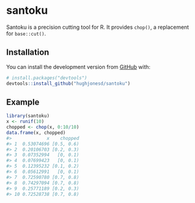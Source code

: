 
<!-- README.md is generated from README.Rmd. Please edit that file -->

# santoku

<!-- badges: start -->

<!-- badges: end -->

Santoku is a precision cutting tool for R. It provides `chop()`, a
replacement for `base::cut()`.

## Installation

You can install the development version from
[GitHub](https://github.com/) with:

``` r
# install.packages("devtools")
devtools::install_github("hughjonesd/santoku")
```

## Example

``` r
library(santoku)
x <- runif(10)
chopped <- chop(x, 0:10/10)
data.frame(x, chopped)
#>             x    chopped
#> 1  0.53074696 [0.5, 0.6)
#> 2  0.20106703 [0.2, 0.3)
#> 3  0.07352994   [0, 0.1)
#> 4  0.07699423   [0, 0.1)
#> 5  0.12395232 [0.1, 0.2)
#> 6  0.05612991   [0, 0.1)
#> 7  0.72590780 [0.7, 0.8)
#> 8  0.74297094 [0.7, 0.8)
#> 9  0.25771189 [0.2, 0.3)
#> 10 0.72528738 [0.7, 0.8)
```
